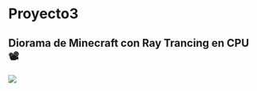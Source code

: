 # Proyecto3

## Diorama de Minecraft con Ray Trancing en CPU 📽️

![](https://github.com/angelcast2002/Proyecto3/blob/master/proyecto3GC.gif)
